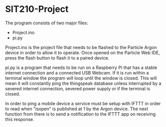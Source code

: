 # SIT210-Project

The program consists of two major files:
  - Project.ino
  - pi.py

Project.ino is the project file that needs to be flashed to the Particle Argon device in order to allow it to operate. Once opened on the Particle Web IDE, press the flash button to flash it to a paired device.

pi.py is a program that needs to be run on a Raspberry Pi that has a stable internet connection and a connected USB Webcam. If it is run within a terminal window the program will loop until the window is closed. This will mean it will constantly ping the thingspeak database unless interrupted by a severed internet connection, severed power supply or if the terminal is closed.

In order to ping a mobile device a service must be setup with IFTTT in order to read when "isopen" is published at 1 by the Argon device. The next function from there is to send a notification to the IFTTT app on receiving this response.
